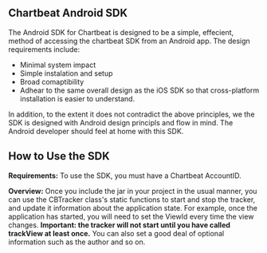 Chartbeat Android SDK
---------------------

The Android SDK for Chartbeat is designed to be a simple, effecient, method
of accessing the chartbeat SDK from an Android app. The design requirements
include:

- Minimal system impact
- Simple instalation and setup
- Broad comaptibility
- Adhear to the same overall design as the iOS SDK so that cross-platform installation is easier to understand.

In addition, to the extent it does not contradict the above principles, we
the SDK is designed with Android design principls and flow in mind. The
Android developer should feel at home with this SDK.

How to Use the SDK
------------------

**Requirements:** To use the SDK, you must have a Chartbeat AccountID. 

**Overview:**
Once you include the jar in your project in the usual manner, you can use
the CBTracker class's static functions to start and stop the tracker, and
update it information about the application state. For example, once the
application has started, you will need to set the ViewId every time the view
changes. **Important: the tracker will not start until you have called
trackView at least once.** You can also set a good deal of optional information
such as the author and so on.



